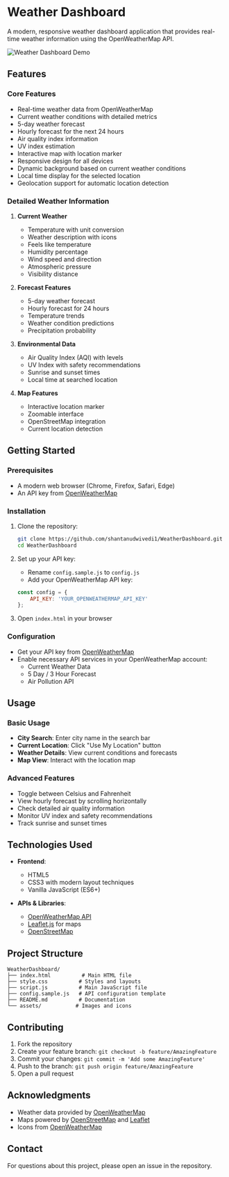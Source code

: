 # Weather Dashboard

A modern, responsive weather dashboard application that provides real-time weather information using the OpenWeatherMap API.


![Weather Dashboard Demo](https://via.placeholder.com/800x400?text=Weather+Dashboard+Demo)

## Features

### Core Features
- Real-time weather data from OpenWeatherMap
- Current weather conditions with detailed metrics
- 5-day weather forecast
- Hourly forecast for the next 24 hours
- Air quality index information
- UV index estimation
- Interactive map with location marker
- Responsive design for all devices
- Dynamic background based on current weather conditions
- Local time display for the selected location
- Geolocation support for automatic location detection

### Detailed Weather Information
1. **Current Weather**
   - Temperature with unit conversion
   - Weather description with icons
   - Feels like temperature
   - Humidity percentage
   - Wind speed and direction
   - Atmospheric pressure
   - Visibility distance

2. **Forecast Features**
   - 5-day weather forecast
   - Hourly forecast for 24 hours
   - Temperature trends
   - Weather condition predictions
   - Precipitation probability

3. **Environmental Data**
   - Air Quality Index (AQI) with levels
   - UV Index with safety recommendations
   - Sunrise and sunset times
   - Local time at searched location

4. **Map Features**
   - Interactive location marker
   - Zoomable interface
   - OpenStreetMap integration
   - Current location detection

## Getting Started

### Prerequisites
- A modern web browser (Chrome, Firefox, Safari, Edge)
- An API key from [OpenWeatherMap](https://openweathermap.org/api)

### Installation

1. Clone the repository:
   ```bash
   git clone https://github.com/shantanudwivedi1/WeatherDashboard.git
   cd WeatherDashboard
   ```

2. Set up your API key:
   - Rename `config.sample.js` to `config.js`
   - Add your OpenWeatherMap API key:
   ```javascript
   const config = {
       API_KEY: 'YOUR_OPENWEATHERMAP_API_KEY'
   };
   ```

3. Open `index.html` in your browser

### Configuration
- Get your API key from [OpenWeatherMap](https://openweathermap.org/api)
- Enable necessary API services in your OpenWeatherMap account:
  - Current Weather Data
  - 5 Day / 3 Hour Forecast
  - Air Pollution API

## Usage

### Basic Usage
- **City Search**: Enter city name in the search bar
- **Current Location**: Click "Use My Location" button
- **Weather Details**: View current conditions and forecasts
- **Map View**: Interact with the location map

### Advanced Features
- Toggle between Celsius and Fahrenheit
- View hourly forecast by scrolling horizontally
- Check detailed air quality information
- Monitor UV index and safety recommendations
- Track sunrise and sunset times

## Technologies Used

- **Frontend**:
  - HTML5
  - CSS3 with modern layout techniques
  - Vanilla JavaScript (ES6+)
  
- **APIs & Libraries**:
  - [OpenWeatherMap API](https://openweathermap.org/api)
  - [Leaflet.js](https://leafletjs.com/) for maps
  - [OpenStreetMap](https://www.openstreetmap.org/)

## Project Structure

```
WeatherDashboard/
├── index.html          # Main HTML file
├── style.css          # Styles and layouts
├── script.js          # Main JavaScript file
├── config.sample.js   # API configuration template
├── README.md          # Documentation
└── assets/           # Images and icons
```

## Contributing

1. Fork the repository
2. Create your feature branch: `git checkout -b feature/AmazingFeature`
3. Commit your changes: `git commit -m 'Add some AmazingFeature'`
4. Push to the branch: `git push origin feature/AmazingFeature`
5. Open a pull request



## Acknowledgments

- Weather data provided by [OpenWeatherMap](https://openweathermap.org/)
- Maps powered by [OpenStreetMap](https://www.openstreetmap.org/) and [Leaflet](https://leafletjs.com/)
- Icons from [OpenWeatherMap](https://openweathermap.org/)

## Contact

For questions about this project, please open an issue in the repository. 
